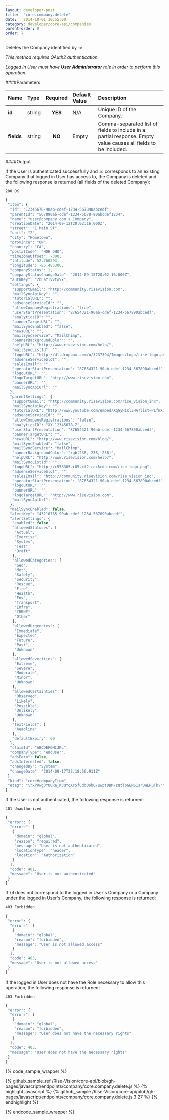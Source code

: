 ```yaml
---
layout: developer-post
title:  "core.company.delete"
date:   2014-10-01 10:55:00
category: developer/core-api/companies
parent-order: 0
order: 7
---
```

Deletes the Company identified by `id`.

*This method requires OAuth2 authentication.*

*Logged in User must have __User Administrator__ role in order to perform this operation.*

####Parameters

| Name    | Type   | Required | Default Value | Description |
|:--------|:-------|:--------:|:--------------|:------------|
| **id**  | string |  **YES**  | N/A | Unique ID of the Company. |
| **fields**  | string |  **NO**  | Empty | Comma-separated list of fields to include in a partial response. Empty value causes all fields to be included. |

####Output

If the User is authenticated successfully and `id` corresponds to an existing Company that logged in User has access to, the Company is deleted and the following response is returned (all fields of the deleted Company):

```200 OK```

```javascript
{
 "item": {
  "id": "12345678-90ab-cdef-1234-567890abcedf",
  "parentId": "567890ab-cdef-1234-5678-90abcdef1234",
  "name": "user@company.com's Company",
  "creationDate": "2014-09-12T20:02:16.000Z",
  "street": "1 Main St",
  "unit": "2",
  "city": "Hometown",
  "province": "ON",
  "country": "CA",
  "postalCode": "HOH OHO",
  "timeZoneOffset": -300,
  "latitude": 52.760593,
  "longitude": -85.485306,
  "companyStatus": 1,
  "companyStatusChangeDate": "2014-09-15T20:02:16.000Z",
  "authKey": "ZbLaYTVvtoVx",
  "settings": {
   "supportEmail": "http://community.risevision.com",
   "mailSyncApiKey": "",
   "tutorialURL": "",
   "adsenseServiceId": "",
   "allowCompanyRegistrations": "true",
   "userStartPresentation": "87654321-90ab-cdef-1234-567890abcedf",
   "analyticsID": "",
   "bannerTargetURL": "",
   "mailSyncEnabled": "false",
   "newsURL": "",
   "mailSyncService": "MailChimp",
   "bannerBackgroundColor": "",
   "helpURL": "http://www.risevision.com/help/",
   "mailSyncListId": "",
   "logoURL": "http://dl.dropbox.com/u/3237394/Images/Logo/rise-logo.png",
   "adsenseServiceSlot": "",
   "salesEmail": "",
   "operatorStartPresentation": "87654321-90ab-cdef-1234-567890abcedf",
   "logoutURL": "",
   "logoTargetURL": "http://www.risevision.com",
   "bannerURL": "",
   "mailSyncApiUrl": ""
  },
  "parentSettings": {
   "supportEmail": "http://community.risevision.com/rise_vision_inc",
   "mailSyncApiKey": "",
   "tutorialURL": "http://www.youtube.com/embed/XqGyHiKlJHA?list=PLfWX1mfZa-4QuNaKuW7k8bVCKTFmhzF_o",
   "adsenseServiceId": "",
   "allowCompanyRegistrations": "false",
   "analyticsID": "XY-12345678-Z",
   "userStartPresentation": "87654321-90ab-cdef-1234-567890abcedf",
   "bannerTargetURL": "",
   "newsURL": "http://www.risevision.com/blog/",
   "mailSyncEnabled": "false",
   "mailSyncService": "MailChimp",
   "bannerBackgroundColor": "rgb(238, 238, 238)",
   "helpURL": "http://www.risevision.com/help/",
   "mailSyncListId": "",
   "logoURL": "http://c558385.r85.cf2.rackcdn.com/rise-logo.png",
   "adsenseServiceSlot": "",
   "salesEmail": "http://community.risevision.com/rise_vision_inc",
   "operatorStartPresentation": "87654321-90ab-cdef-1234-567890abcedf",
   "logoutURL": "",
   "bannerURL": "",
   "logoTargetURL": "http://www.risevision.com",
   "mailSyncApiUrl": ""
  },
  "mailSyncEnabled": false,
  "alertKey": "43218765-90ab-cdef-1234-567890abcedf",
  "alertSettings": {
   "enabled": false,
   "allowedStatuses": [
    "Actual",
    "Exercise",
    "System",
    "Test",
    "Draft"
   ],
   "allowedCategories": [
    "Geo",
    "Met",
    "Safety",
    "Security",
    "Rescue",
    "Fire",
    "Health",
    "Env",
    "Transport",
    "Infra",
    "CBRNE",
    "Other"
   ],
   "allowedUrgencies": [
    "Immediate",
    "Expected",
    "Future",
    "Past",
    "Unknown"
   ],
   "allowedSeverities": [
    "Extreme",
    "Severe",
    "Moderate",
    "Minor",
    "Unknown"
   ],
   "allowedCertainties": [
    "Observed",
    "Likely",
    "Possible",
    "Unlikely",
    "Unknown"
   ],
   "textFields": [
    "headline"
   ],
   "defaultExpiry": 60
  },
  "claimId": "ABCDEFGHIJKL",
  "companyType": "endUser",
  "adsEarn": false,
  "adsInterested": false,
  "changedBy": "System",
  "changeDate": "2014-09-17T22:18:56.911Z"
 },
 "kind": "core#companyItem",
 "etag": "\"xPRwg3YO0Re_W3QYqXY5fCdd0ob0/uwpt0BM-zQtlpGEN61srOWERuTk\""
}
```

If the User is not authenticated, the following response is returned:

```401 Unauthorized```

```javascript
{
 "error": {
  "errors": [
   {
    "domain": "global",
    "reason": "required",
    "message": "User is not authenticated",
    "locationType": "header",
    "location": "Authorization"
   }
  ],
  "code": 401,
  "message": "User is not authenticated"
 }
}
```

If `id` does not correspond to the logged in User's Company or a Company under the logged in User's Company, the following response is returned:

```403 Forbidden```

```javascript
{
 "error": {
  "errors": [
   {
    "domain": "global",
    "reason": "forbidden",
    "message": "User is not allowed access"
   }
  ],
  "code": 403,
  "message": "User is not allowed access"
 }
}
```

If the logged in User does not have the Role necessary to allow this operation, the following response is returned:

```403 Forbidden```

```javascript
{
 "error": {
  "errors": [
   {
    "domain": "global",
    "reason": "forbidden",
    "message": "User does not have the necessary rights"
   }
  ],
  "code": 403,
  "message": "User does not have the necessary rights"
 }
}
```

{% code_sample_wrapper %}

{% github_sample_ref /Rise-Vision/core-api/blob/gh-pages/javascript/endpoints/company/core.company.delete.js %}
{% highlight javascript %}
{% github_sample /Rise-Vision/core-api/blob/gh-pages/javascript/endpoints/company/core.company.delete.js 3 27 %}
{% endhighlight %}

{% endcode_sample_wrapper  %}

